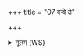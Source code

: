 +++
title = "07 वन्वे ते"

+++
<details><summary>मूलम् (WS)</summary>

वन्वे ते पुत्रं परि देवताभ्यो अनु मन्यन्तां मरुतः पृश्निमातरः ।  
गर्भस्त्वा दशमास्यः प्र विशतु कुमारं जातं पिपृतामुपस्थे ॥ ॥ ८ ॥
</details>